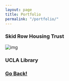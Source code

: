 ```yaml
---
layout: page
title: Portfolio
permalink: "/portfolio/"
---
```


### Skid Row Housing Trust

  ![img](srht_cover.jpg)

### UCLA Library



### <a class="page-link" href="/">Go Back!</a>
